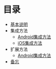 

# 目录


* [基本说明](README.md)
* 集成方法
  * [Android集成方法](android/start.md)
  * [iOS集成方法](ios/start.md)
* 扩展方法 
  * [Android集成方法](android/start.md)
* [备忘](remark/design.md)
